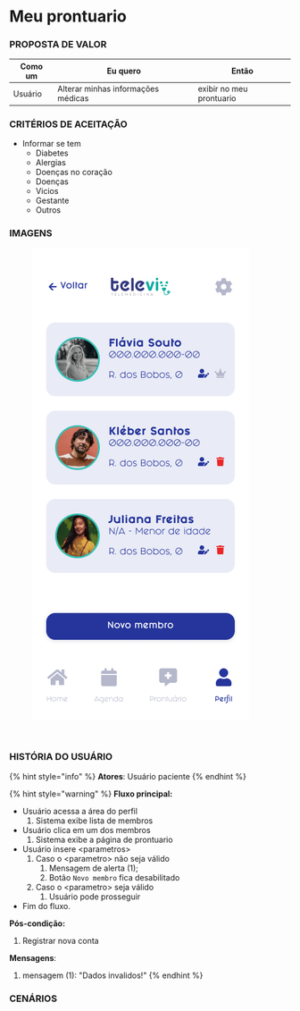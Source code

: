 # Meu prontuario

### PROPOSTA DE VALOR

| Como um | Eu quero                           | Então                    |
| ------- | ---------------------------------- | ------------------------ |
| Usuário | Alterar minhas informações médicas | exibir no meu prontuario |

### CRITÉRIOS DE ACEITAÇÃO

* Informar se tem
  * Diabetes
  * Alergias
  * Doenças no coração
  * Doenças
  * Vicios
  * Gestante
  * Outros

### IMAGENS

<div>

<figure><img src="../../.gitbook/assets/Meu perfil.png" alt=""><figcaption></figcaption></figure>

 

<figure><img src="../../.gitbook/assets/Prontuário.png" alt=""><figcaption></figcaption></figure>

</div>

### HISTÓRIA DO USUÁRIO

{% hint style="info" %}
**Atores**: Usuário paciente
{% endhint %}

{% hint style="warning" %}
**Fluxo principal:**

* Usuário acessa a área do perfil
  1. Sistema exibe lista de membros
* Usuário clica em um dos membros
  1. Sistema exibe a página de prontuario
* Usuário insere \<parametros>
  1. Caso o \<parametro> não seja válido
     1. Mensagem de alerta (1);
     2. Botão `Novo membro` fica desabilitado
  2. Caso o \<parametro> seja válido
     1. Usuário pode prosseguir
* Fim do fluxo.

**Pós-condição:**

1. Registrar nova conta

**Mensagens**:

1. mensagem (1): "Dados invalidos!"
{% endhint %}

### CENÁRIOS

```gherkin
```
